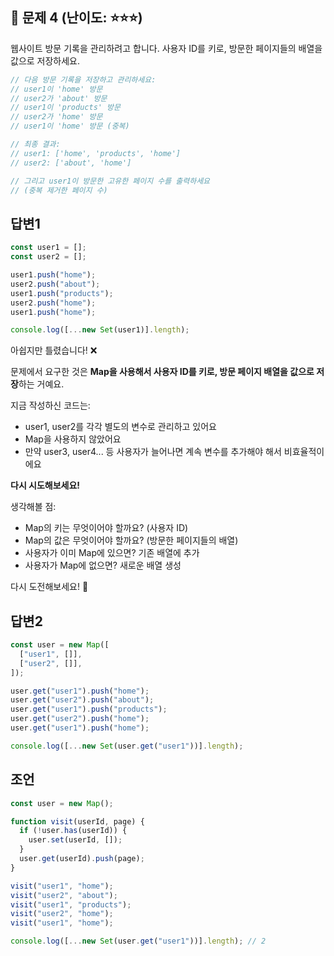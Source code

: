 ## 📝 문제 4 (난이도: ⭐⭐⭐)

웹사이트 방문 기록을 관리하려고 합니다. 사용자 ID를 키로, 방문한 페이지들의 배열을 값으로 저장하세요.

```javascript
// 다음 방문 기록을 저장하고 관리하세요:
// user1이 'home' 방문
// user2가 'about' 방문
// user1이 'products' 방문
// user2가 'home' 방문
// user1이 'home' 방문 (중복)

// 최종 결과:
// user1: ['home', 'products', 'home']
// user2: ['about', 'home']

// 그리고 user1이 방문한 고유한 페이지 수를 출력하세요
// (중복 제거한 페이지 수)
```

## 답변1

```js
const user1 = [];
const user2 = [];

user1.push("home");
user2.push("about");
user1.push("products");
user2.push("home");
user1.push("home");

console.log([...new Set(user1)].length);
```

아쉽지만 틀렸습니다! ❌

문제에서 요구한 것은 **Map을 사용해서 사용자 ID를 키로, 방문 페이지 배열을 값으로 저장**하는 거예요.

지금 작성하신 코드는:

- user1, user2를 각각 별도의 변수로 관리하고 있어요
- Map을 사용하지 않았어요
- 만약 user3, user4... 등 사용자가 늘어나면 계속 변수를 추가해야 해서 비효율적이에요

**다시 시도해보세요!**

생각해볼 점:

- Map의 키는 무엇이어야 할까요? (사용자 ID)
- Map의 값은 무엇이어야 할까요? (방문한 페이지들의 배열)
- 사용자가 이미 Map에 있으면? 기존 배열에 추가
- 사용자가 Map에 없으면? 새로운 배열 생성

다시 도전해보세요! 💪

## 답변2

```js
const user = new Map([
  ["user1", []],
  ["user2", []],
]);

user.get("user1").push("home");
user.get("user2").push("about");
user.get("user1").push("products");
user.get("user2").push("home");
user.get("user1").push("home");

console.log([...new Set(user.get("user1"))].length);
```

## 조언

```js
const user = new Map();

function visit(userId, page) {
  if (!user.has(userId)) {
    user.set(userId, []);
  }
  user.get(userId).push(page);
}

visit("user1", "home");
visit("user2", "about");
visit("user1", "products");
visit("user2", "home");
visit("user1", "home");

console.log([...new Set(user.get("user1"))].length); // 2
```
